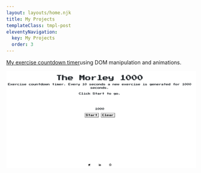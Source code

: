 ```yaml
---
layout: layouts/home.njk
title: My Projects
templateClass: tmpl-post
eleventyNavigation:
  key: My Projects
  order: 3
---
```


<div class = "container-fluid">
 <div class="row about-me profile-text">
     <div class="col col-md-6 projects-left">
      <p><a href="https://hardcore-ritchie-17f9e3.netlify.app/">My exercise countdown timer</a>using DOM manipulation and animations.</p>
    </div> 
    <div class="col col-md-6 projects projects-right" >
      <img class = "screenshot" src="/img/timer.png" alt = "Screenshot of timer">
    </div> 
  </div>
    </div>